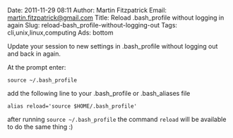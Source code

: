 Date: 2011-11-29 08:11
Author: Martin Fitzpatrick
Email: martin.fitzpatrick@gmail.com
Title: Reload .bash_profile without logging in again
Slug: reload-bash_profile-without-logging-out
Tags: cli,unix,linux,computing
Ads: bottom

Update your session to new settings in .bash_profile without logging out and back in again.

<!-- PELICAN_END_SUMMARY -->

At the prompt enter: 



`source ~/.bash_profile`



add the following line to your .bash_profile or .bash_aliases file

`alias reload='source $HOME/.bash_profile'`

after running `source ~/.bash_profile` the command `reload` will be available to do the same thing :)











